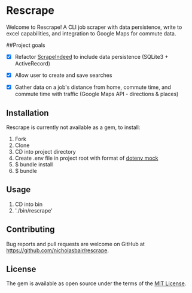 # Rescrape

Welcome to Rescrape!  A CLI job scraper with data persistence, write to excel capabilities, and integration to Google Maps for commute data.


##Project goals
- [x] Refactor [ScrapeIndeed](https://github.com/nicholasbair/scrape_indeed) to include data persistence (SQLite3 + ActiveRecord)
- [x] Allow user to create and save searches
- [x] Gather data on a job's distance from home, commute time, and commute time with traffic (Google Maps API - directions & places)


## Installation

Rescrape is currently not available as a gem, to install:

1. Fork
2. Clone
3. CD into project directory
4. Create .env file in project root with format of [dotenv mock](dotenv_mock.txt)
4. $ bundle install
5. $ bundle


## Usage

1. CD into bin
2. './bin/rescrape'


## Contributing

Bug reports and pull requests are welcome on GitHub at https://github.com/nicholasbair/rescrape.


## License

The gem is available as open source under the terms of the [MIT License](http://opensource.org/licenses/MIT).
